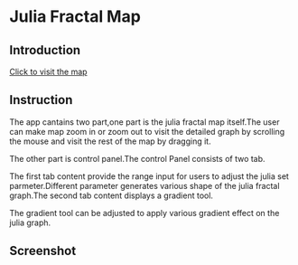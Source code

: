 # Julia Fractal Map
## Introduction
[Click to visit the map ](https://jidan745le.github.io/Julia-Fractal-Map/build/)
## Instruction
The app cantains two part,one part is the julia fractal map itself.The user can make map zoom in or zoom out to visit the detailed graph by scrolling the mouse and visit the rest of the map by dragging it.

The other part is control panel.The control Panel consists of two tab.

The first tab content provide the range input for users to adjust the julia set parmeter.Different parameter generates various shape of the julia fractal graph.The second tab content displays a gradient tool.

The gradient tool can be adjusted to apply various gradient effect on the julia graph.
## Screenshot
